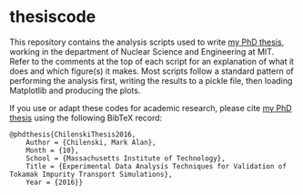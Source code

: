 # thesiscode
This repository contains the analysis scripts used to write [my PhD thesis](http://markchil.github.io/pdfs/thesis.pdf), working in the department of Nuclear Science and Engineering at MIT. Refer to the comments at the top of each script for an explanation of what it does and which figure(s) it makes. Most scripts follow a standard pattern of performing the analysis first, writing the results to a pickle file, then loading Matplotlib and producing the plots.

If you use or adapt these codes for academic research, please cite [my PhD thesis](http://markchil.github.io/pdfs/thesis.pdf) using the following BibTeX record:

    @phdthesis{ChilenskiThesis2016,
    	Author = {Chilenski, Mark Alan},
    	Month = {10},
    	School = {Massachusetts Institute of Technology},
    	Title = {Experimental Data Analysis Techniques for Validation of Tokamak Impurity Transport Simulations},
    	Year = {2016}}
